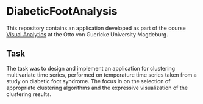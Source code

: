 # DiabeticFootAnalysis

This repository contains an application developed as part of the course [Visual Analytics](http://isgwww.cs.uni-magdeburg.de/visualisierung/wiki/doku.php?id=teaching:visanalytics) at the Otto von Guericke University Magdeburg.

## Task

The task was to design and implement an application for clustering multivariate time series, performed on temperature time series taken from a study on diabetic foot syndrome. The focus in on the selection of appropriate clustering algorithms and the expressive visualization of the clustering results.
